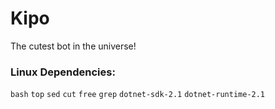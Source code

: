 # Kipo
The cutest bot in the universe!

### Linux Dependencies:
```bash```
```top```
```sed```
```cut```
```free```
```grep```
```dotnet-sdk-2.1```
```dotnet-runtime-2.1```
